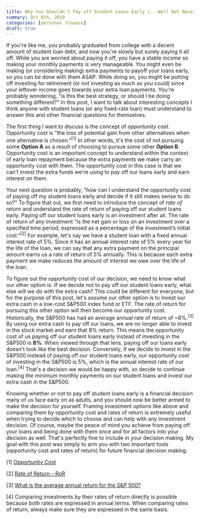 ```yaml
---
title: Why You Shouldn't Pay off Student Loans Early (...Well Not Necessarily)
summary: Oct 8th, 2019
categories: [personal finance]
draft: true
---
```


If you're like me, you probably graduated from college with a decent amount of student loan debt, and now you're slowly but surely paying it all off. While you are worried about paying it off, you have a stable income so making your monthly payments is very manageable. You might even be making (or considering making) extra payments to payoff your loans early, so you can be done with them ASAP. While doing so, you might be putting off investing for retirement (or not investing as much as you could) since your leftover income goes towards your extra loan payments. You're probably wondering, "is this the best strategy, or should I be doing something different?" In this post, I want to talk about interesting concepts I think anyone with student loans (or any fixed-rate loan) must understand to answer this and other financial questions for themselves.

The first thing I want to discuss is the concept of *opportunity cost*. Opportunity cost is "the loss of potential gain from other alternatives when one alternative is chosen."<sup>[1]</sup> In other words, it's the cost of not pursuing some **Option A** as a result of choosing to pursue some other **Option B**. Opportunity cost is an important concept to understand within the context of early loan repayment because the extra payments we make carry an opportunity cost with them. The opportunity cost in this case is that we can't invest the extra funds we're using to pay off our loans early and earn interest on them.

Your next question is probably, "how can I understand the opportunity cost of paying off my student loans early and decide if it still makes sense to do so?" To figure that out, we first need to introduce the concept of *rate of return* and understand the rate of return of paying off our student loans early. Paying off our student loans early is an investment after all. The rate of return of any investment "is the net gain or loss on an investment over a specified time period, expressed as a percentage of the investment’s initial cost."<sup>[2]</sup> For example, let's say we have a student loan with a fixed annual interest rate of 5%. Since it has an annual interest rate of 5% every year for the life of the loan, we can say that any extra payment on the principal amount earns us a rate of return of 5% annually. This is because each extra payment we make reduces the amount of interest we owe over the life of the loan.

To figure out the opportunity cost of our decision, we need to know what our other option is. If we decide not to pay off our student loans early, what else will we do with the extra cash? This could be different for everyone, but for the purpose of this post, let's assume our other option is to invest our extra cash in a low-cost S&P500 index fund or ETF. The rate of return for pursuing this other option will then become our opportunity cost. Historically, the S&P500 has had an average annual rate of return of ~8%.<sup>[3]</sup> By using our extra cash to pay off our loans, we are no longer able to invest in the stock market and earn that 8% return. This means the opportunity cost of us paying off our student loans early instead of investing in the S&P500 is **8%**. When viewed through that lens, paying off our loans early doesn't look like the best decision. Conversely, if we decide to invest in the S&P500 instead of paying off our student loans early, our opportunity cost of investing in the S&P500 is 5%, which is the annual interest rate of our loan.<sup>[4]</sup> That's a decision we would be happy with, so decide to continue making the minimum monthly payments on our student loans and invest our extra cash in the S&P500.

Knowing whether or not to pay off student loans early is a financial decision many of us face early on as adults, and you should now be better armed to make the decision for yourself. Framing investment options like above and comparing them by opportunity cost and rates of return is extremely useful when trying to decide which to choose and can help with any investment decision. Of course, maybe the peace of mind you achieve from paying off your loans and being done with them once and for all factors into your decision as well. That's perfectly fine to include in your decision making. My goal with this post was simply to arm you with two important tools (opportunity cost and rates of return) for future financial decision making.

[1] [Opportunity Cost](https://www.lexico.com/definition/opportunity_cost)

[2] [Rate of Return – RoR](https://www.investopedia.com/terms/r/rateofreturn.asp)

[3] [What is the average annual return for the S&P 500?](https://www.investopedia.com/ask/answers/042415/what-average-annual-return-sp-500.asp)

[4] Comparing investments by their rates of return directly is possible because both rates are expressed in annual terms. When comparing rates of return, always make sure they are expressed in the same basis.
